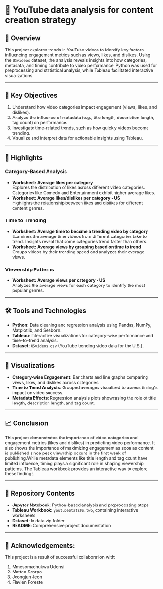 # 🎥 YouTube data analysis for content creation strategy

## 📖 Overview
This project explores trends in YouTube videos to identify key factors influencing engagement metrics such as views, likes, and dislikes. Using the `USvideos` dataset, the analysis reveals insights into how categories, metadata, and timing contribute to video performance. Python was used for preprocessing and statistical analysis, while Tableau facilitated interactive visualizations.

---

## 🎯 Key Objectives
1. Understand how video categories impact engagement (views, likes, and dislikes).
2. Analyze the influence of metadata (e.g., title length, description length, tag count) on performance.
3. Investigate time-related trends, such as how quickly videos become trending.
4. Visualize and interpret data for actionable insights using Tableau.

---

## 🔑 Highlights
### Category-Based Analysis
- **Worksheet: Average likes per category**  
  Explores the distribution of likes across different video categories. Categories like Comedy and Entertainment exhibit higher average likes.
- **Worksheet: Average likes/dislikes per category - US**  
  Highlights the relationship between likes and dislikes for different content genres.

### Time to Trending
- **Worksheet: Average time to become a trending video by category**  
  Examines the average time videos from different categories take to trend. Insights reveal that some categories trend faster than others.
- **Worksheet: Average views by grouping based on time to trend**  
  Groups videos by their trending speed and analyzes their average views.

### Viewership Patterns
- **Worksheet: Average views per category - US**  
  Analyzes the average views for each category to identify the most popular genres.

---

## 🛠 Tools and Technologies
- **Python**: Data cleaning and regression analysis using Pandas, NumPy, Matplotlib, and Seaborn.
- **Tableau**: Interactive visualizations for category-wise performance and time-to-trend analysis.
- **Dataset**: `USvideos.csv` (YouTube trending video data for the U.S.).

---

## 🎨 Visualizations
- **Category-wise Engagement**: Bar charts and line graphs comparing views, likes, and dislikes across categories.
- **Time to Trend Analysis**: Grouped averages visualized to assess timing's impact on video success.
- **Metadata Effects**: Regression analysis plots showcasing the role of title length, description length, and tag count.

---

## 📈 Conclusion
This project demonstrates the importance of video categories and engagement metrics (likes and dislikes) in predicting video performance. It also shows the importance of maximizing engagement as soon as content is published since peak viewrship occurs in the first week of publishing.While metadata elements like title length and tag count have limited influence, timing plays a significant role in shaping viewership patterns. The Tableau workbook provides an interactive way to explore these findings.

---

## 📂 Repository Contents
- **Jupyter Notebook**: Python-based analysis and preprocessing steps
- **Tableau Workbook**: `youtubeStatsUS.twb`, containing interactive worksheets
- **Dataset**: In data.zip folder
- **README**: Comprehensive project documentation

---

## 👏 Acknowledgements:
This project is a result of successful collaboration with:
1. Mmesomachukwu Udensi
2. Matteo Scarpa
3. Jeongjun Jeon
4. Flavien Foreste
